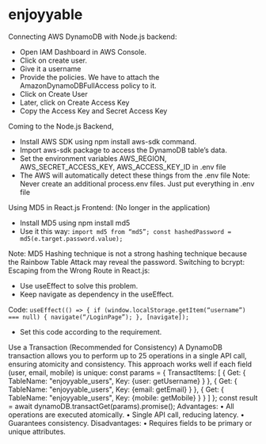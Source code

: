 # enjoyyable


Connecting AWS DynamoDB with Node.js backend:
-	Open IAM Dashboard in AWS Console.
-	Click on create user. 
-	Give it a username
-	Provide the policies. We have to attach the AmazonDynamoDBFullAccess policy to it.
-	Click on Create User
-	Later, click on Create Access Key
-	Copy the Access Key and Secret Access Key

Coming to the Node.js Backend,
-	Install AWS SDK using npm install aws-sdk command.
-	Import aws-sdk package to access the DynamoDB table’s data.
-	Set the environment variables AWS_REGION, AWS_SECRET_ACCESS_KEY, AWS_ACCESS_KEY_ID in .env file
-	The AWS will automatically detect these things from the .env file
Note: Never create an additional process.env files. Just put everything in .env file






Using MD5 in React.js Frontend: (No longer in the application)
-	Install MD5 using npm install md5
-	Use it this way:
``import md5 from “md5”;
const hashedPassword = md5(e.target.password.value);``

Note: MD5 Hashing technique is not a strong hashing technique because the Rainbow Table Attack may reveal the password.
Switching to bcrypt:
Escaping from the Wrong Route in React.js:
-	Use useEffect to solve this problem. 
-	Keep navigate as dependency in the useEffect.

Code:
``useEffect(() => {
if (window.localStorage.getItem(“username”) === null) {
	navigate(“/LoginPage”);
}, [navigate]);
``
-	Set this code according to the requirement.
 
Use a Transaction (Recommended for Consistency)
A DynamoDB transaction allows you to perform up to 25 operations in a single API call, ensuring atomicity and consistency. This approach works well if each field (user, email, mobile) is unique:
const params = {
  TransactItems: [
    {
      Get: {
        TableName: "enjoyyable_users",
        Key: {user: getUsername}
      }
    },
    {
      Get: {
        TableName: "enjoyyable_users",
        Key: {email: getEmail}
      }
    },
    {
      Get: {
        TableName: "enjoyyable_users",
        Key: {mobile: getMobile}
      }
    }
  ]
};
const result = await dynamoDB.transactGet(params).promise();
Advantages:
•	All operations are executed atomically.
•	Single API call, reducing latency.
•	Guarantees consistency. 
Disadvantages:
•	Requires fields to be primary or unique attributes.

